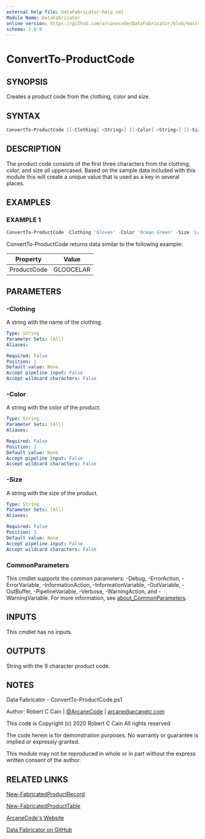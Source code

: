 ```yaml
---
external help file: DataFabricator-help.xml
Module Name: DataFabricator
online version: https://github.com/arcanecode/DataFabricator/blob/master/Documentation/New-FabricatedProductRecord.md
schema: 2.0.0
---
```


# ConvertTo-ProductCode

## SYNOPSIS

Creates a product code from the clothing, color and size.

## SYNTAX

```powershell
ConvertTo-ProductCode [[-Clothing] <String>] [[-Color] <String>] [[-Size] <String>] [<CommonParameters>]
```

## DESCRIPTION

The product code consists of the first three characters from the clothing, color, and size all uppercased.
Based on the sample data included with this module this will create a unique value that is used as a key in several places.

## EXAMPLES

### EXAMPLE 1

```powershell
ConvertTo-ProductCode -Clothing 'Gloves' -Color 'Ocean Green' -Size 'Large'
```

ConvertTo-ProductCode returns data similar to the following example:


Property | Value
| ----- | ------ |
ProductCode | GLOOCELAR

## PARAMETERS

### -Clothing

A string with the name of the clothing.

```yaml
Type: String
Parameter Sets: (All)
Aliases:

Required: False
Position: 1
Default value: None
Accept pipeline input: False
Accept wildcard characters: False
```

### -Color

A string with the color of the product.

```yaml
Type: String
Parameter Sets: (All)
Aliases:

Required: False
Position: 2
Default value: None
Accept pipeline input: False
Accept wildcard characters: False
```

### -Size

A string with the size of the product.

```yaml
Type: String
Parameter Sets: (All)
Aliases:

Required: False
Position: 3
Default value: None
Accept pipeline input: False
Accept wildcard characters: False
```

### CommonParameters

This cmdlet supports the common parameters: -Debug, -ErrorAction, -ErrorVariable, -InformationAction, -InformationVariable, -OutVariable, -OutBuffer, -PipelineVariable, -Verbose, -WarningAction, and -WarningVariable. For more information, see [about_CommonParameters](http://go.microsoft.com/fwlink/?LinkID=113216).

## INPUTS

This cmdlet has no inputs.

## OUTPUTS

String with the 9 character product code.

## NOTES

Data Fabricator - ConvertTo-ProductCode.ps1

Author: Robert C Cain | [@ArcaneCode](https://twitter.com/arcanecode) | arcane@arcanetc.com

This code is Copyright (c) 2020 Robert C Cain All rights reserved

The code herein is for demonstration purposes.
No warranty or guarantee is implied or expressly granted.

This module may not be reproduced in whole or in part without
the express written consent of the author.

## RELATED LINKS

[New-FabricatedProductRecord](https://github.com/arcanecode/DataFabricator/blob/master/Documentation/New-FabricatedProductRecord.md)

[New-FabricatedProductTable](https://github.com/arcanecode/DataFabricator/blob/master/Documentation/New-FabricatedProductTable.md)

[ArcaneCode's Website](http://arcanecode.me)

[Data Fabricator on GitHub](http://datafabricator.com)
